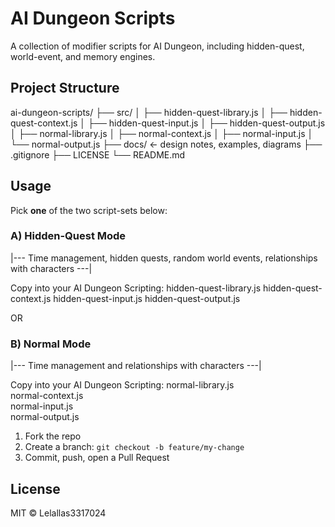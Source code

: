 # AI Dungeon Scripts

A collection of modifier scripts for AI Dungeon, including hidden-quest, world-event, and memory engines.

## Project Structure
ai-dungeon-scripts/
├── src/
│ ├── hidden-quest-library.js
│ ├── hidden-quest-context.js
│ ├── hidden-quest-input.js
│ ├── hidden-quest-output.js
│ ├── normal-library.js
│ ├── normal-context.js
│ ├── normal-input.js
│ └── normal-output.js
├── docs/ ← design notes, examples, diagrams
├── .gitignore
├── LICENSE
└── README.md
## Usage

Pick **one** of the two script-sets below:

### A) Hidden-Quest Mode
|---  Time management, hidden quests, random world events, relationships with characters ---|

Copy into your AI Dungeon Scripting:
hidden-quest-library.js
hidden-quest-context.js
hidden-quest-input.js
hidden-quest-output.js

OR

### B) Normal Mode
|---  Time management and relationships with characters ---|

Copy into your AI Dungeon Scripting:
normal-library.js  
normal-context.js  
normal-input.js  
normal-output.js  

1. Fork the repo  
2. Create a branch: `git checkout -b feature/my-change`  
3. Commit, push, open a Pull Request  

## License

MIT © Lelallas3317024
